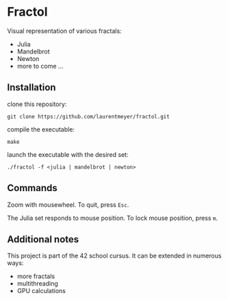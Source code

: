 # Fractol

Visual representation of various fractals:
- Julia
- Mandelbrot
- Newton
- more to come ...

## Installation
clone this repository:

`git clone https://github.com/laurentmeyer/fractol.git`

compile the executable:

`make`

launch the executable with the desired set:

`./fractol -f <julia | mandelbrot | newton>`

## Commands
Zoom with mousewheel. To quit, press `Esc`.
 
 The Julia set responds to mouse position. To lock mouse position, press `m`.

## Additional notes
This project is part of the 42 school cursus. It can be extended in numerous ways:
- more fractals
- multithreading
- GPU calculations
